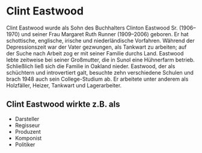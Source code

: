 # Clint Eastwood
Clint Eastwood wurde als Sohn des Buchhalters Clinton Eastwood Sr. (1906–1970) 
und seiner Frau Margaret Ruth Runner (1909–2006) geboren. Er hat schottische, 
englische, irische und niederländische Vorfahren. Während der Depressionszeit 
war der Vater gezwungen, als Tankwart zu arbeiten; auf der Suche nach Arbeit 
zog er mit seiner Familie durchs Land. Eastwood lebte zeitweise bei seiner 
Großmutter, die in Sunol eine Hühnerfarm betrieb. Schließlich ließ sich die 
Familie in Oakland nieder. 
Eastwood, der als schüchtern und introvertiert galt, besuchte zehn verschiedene 
Schulen und brach 1948 auch sein College-Studium ab. Er arbeitete unter anderem 
als Holzfäller, Heizer, Tankwart und Lagerarbeiter.

## Clint Eastwood wirkte z.B. als
* Darsteller
* Regisseur
* Produzent
* Komponist
* Politiker
